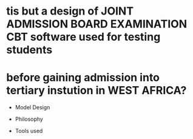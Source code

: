 # tis but a design of JOINT ADMISSION BOARD EXAMINATION CBT software used for testing students
# before gaining admission into tertiary instution in WEST AFRICA?

* Model Design

* Philosophy

* Tools used
